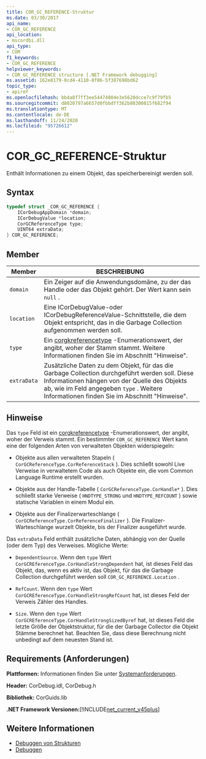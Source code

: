 ```yaml
---
title: COR_GC_REFERENCE-Struktur
ms.date: 03/30/2017
api_name:
- COR_GC_REFERENCE
api_location:
- mscordbi.dll
api_type:
- COM
f1_keywords:
- COR_GC_REFERENCE
helpviewer_keywords:
- COR_GC_REFERENCE structure [.NET Framework debugging]
ms.assetid: 162e8179-0cd4-4110-8f06-5f387698bd62
topic_type:
- apiref
ms.openlocfilehash: bb4a8f7ff3ee54474804e3e5620dcce7c9f79fb5
ms.sourcegitcommit: d8020797a6657d0fbbdff362b80300815f682f94
ms.translationtype: MT
ms.contentlocale: de-DE
ms.lasthandoff: 11/24/2020
ms.locfileid: "95726612"
---
```

# <a name="cor_gc_reference-structure"></a>COR_GC_REFERENCE-Struktur

Enthält Informationen zu einem Objekt, das speicherbereinigt werden soll.  
  
## <a name="syntax"></a>Syntax  
  
```cpp  
typedef struct _COR_GC_REFERENCE {  
    ICorDebugAppDomain *domain;
    ICorDebugValue *location;  
    CorGCReferenceType type;  
    UINT64 extraData;  
} COR_GC_REFERENCE;  
```  
  
## <a name="members"></a>Member  
  
|Member|BESCHREIBUNG|  
|------------|-----------------|  
|`domain`|Ein Zeiger auf die Anwendungsdomäne, zu der das Handle oder das Objekt gehört. Der Wert kann sein `null` .|  
|`location`|Eine ICorDebugValue-oder ICorDebugReferenceValue-Schnittstelle, die dem Objekt entspricht, das in die Garbage Collection aufgenommen werden soll.|  
|`type`|Ein [corgkreferencetype](corgcreferencetype-enumeration.md) -Enumerationswert, der angibt, woher der Stamm stammt. Weitere Informationen finden Sie im Abschnitt "Hinweise".|  
|`extraData`|Zusätzliche Daten zu dem Objekt, für das die Garbage Collection durchgeführt werden soll. Diese Informationen hängen von der Quelle des Objekts ab, wie im Feld angegeben `type` . Weitere Informationen finden Sie im Abschnitt "Hinweise".|  
  
## <a name="remarks"></a>Hinweise  

 Das `type` Feld ist ein [corgkreferencetype](corgcreferencetype-enumeration.md) -Enumerationswert, der angibt, woher der Verweis stammt. Ein bestimmter `COR_GC_REFERENCE` Wert kann eine der folgenden Arten von verwalteten Objekten widerspiegeln:  
  
- Objekte aus allen verwalteten Stapeln ( `CorGCReferenceType.CorReferenceStack` ). Dies schließt sowohl Live Verweise in verwaltetem Code als auch Objekte ein, die vom Common Language Runtime erstellt wurden.  
  
- Objekte aus der Handle-Tabelle ( `CorGCReferenceType.CorHandle*` ). Dies schließt starke Verweise ( `HNDTYPE_STRONG` und `HNDTYPE_REFCOUNT` ) sowie statische Variablen in einem Modul ein.  
  
- Objekte aus der Finalizerwarteschlange ( `CorGCReferenceType.CorReferenceFinalizer` ). Die Finalizer-Warteschlange wurzelt Objekte, bis der Finalizer ausgeführt wurde.  
  
 Das `extraData` Feld enthält zusätzliche Daten, abhängig von der Quelle (oder dem Typ) des Verweises. Mögliche Werte:  
  
- `DependentSource`. Wenn den `type` Wert `CorGCREferenceType.CorHandleStrongDependent` hat, ist dieses Feld das Objekt, das, wenn es aktiv ist, das Objekt, für das die Garbage Collection durchgeführt werden soll `COR_GC_REFERENCE.Location` .  
  
- `RefCount`. Wenn den `type` Wert `CorGCREferenceType.CorHandleStrongRefCount` hat, ist dieses Feld der Verweis Zähler des Handles.  
  
- `Size`. Wenn den `type` Wert `CorGCREferenceType.CorHandleStrongSizedByref` hat, ist dieses Feld die letzte Größe der Objektstruktur, für die der Garbage Collector die Objekt Stämme berechnet hat. Beachten Sie, dass diese Berechnung nicht unbedingt auf dem neuesten Stand ist.  
  
## <a name="requirements"></a>Requirements (Anforderungen)  

 **Plattformen:** Informationen finden Sie unter [Systemanforderungen](../../get-started/system-requirements.md).  
  
 **Header:** CorDebug.idl, CorDebug.h  
  
 **Bibliothek:** CorGuids.lib  
  
 **.NET Framework Versionen:**[!INCLUDE[net_current_v45plus](../../../../includes/net-current-v45plus-md.md)]  
  
## <a name="see-also"></a>Weitere Informationen

- [Debuggen von Strukturen](debugging-structures.md)
- [Debuggen](index.md)
